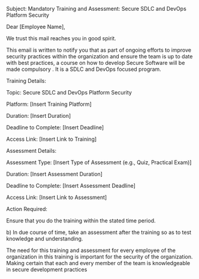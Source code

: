 
Subject: Mandatory Training and Assessment: Secure SDLC and DevOps Platform Security

Dear [Employee Name],

We trust this mail reaches you in good spirit.

This email is written to notify you that as part of ongoing efforts to improve security practices within the organization and ensure the team is up to date with best practices, a course on how to develop Secure Software will be made compulsory . It is a SDLC and DevOps focused program.

Training Details:

Topic: Secure SDLC and DevOps Platform Security

Platform: [Insert Training Platform]

Duration: [Insert Duration]

Deadline to Complete: [Insert Deadline]

Access Link: [Insert Link to Training]

Assessment Details:

Assessment Type: [Insert Type of Assessment (e.g., Quiz, Practical Exam)]

Duration: [Insert Assessment Duration]

Deadline to Complete: [Insert Assessment Deadline]

Access Link: [Insert Link to Assessment]

Action Required:

Ensure that you do the training within the stated time period.

b) In due course of time, take an assessment after the training so as to test knowledge and understanding.

The need for this training and assessment for every employee of the organization in this training is important for the security of the organization. Making certain that each and every member of the team is knowledgeable in secure development practices
